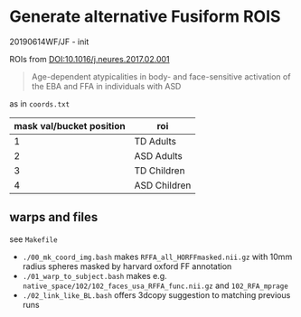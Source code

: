 # Generate alternative Fusiform ROIS
20190614WF/JF - init

ROIs from [DOI:10.1016/j.neures.2017.02.001](https://doi.org/10.1016/j.neures.2017.02.001)
> Age-dependent atypicalities in body- and face-sensitive activation of the EBA and FFA in individuals with ASD

as in `coords.txt`

| mask val/bucket position | roi |
|--------------------------|-----|
|  1                       | TD Adults    |
|  2                       | ASD Adults   |
|  3                       | TD Children  |
|  4                       | ASD Children |


## warps and files
see `Makefile`

 * `./00_mk_coord_img.bash` makes `RFFA_all_HORFFmasked.nii.gz` with 10mm radius spheres masked by harvard oxford FF annotation
 * `./01_warp_to_subject.bash` makes e.g. `native_space/102/102_faces_usa_RFFA_func.nii.gz` and `102_RFA_mprage`
 * `./02_link_like_BL.bash` offers 3dcopy suggestion to matching previous runs
